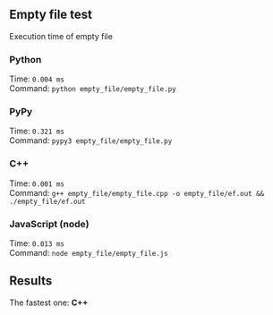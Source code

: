 ## Empty file test 
Execution time of empty file

### Python
Time: `0.004 ms`<br>
Command: `python empty_file/empty_file.py`

### PyPy
Time: `0.321 ms` <br>
Command: `pypy3 empty_file/empty_file.py`

### C++
Time: `0.001 ms`<br>
Command: `g++ empty_file/empty_file.cpp -o empty_file/ef.out && ./empty_file/ef.out`

### JavaScript (node)
Time: `0.013 ms` <br>
Command: `node empty_file/empty_file.js`

## Results
The fastest one: **C++**